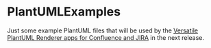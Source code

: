 # PlantUMLExamples
Just some example PlantUML files that will be used by the [Versatile PlantUML Renderer apps for Confluence and JIRA](https://marketplace.atlassian.com/vendors/1220148/purple-rhapsody-tech) in the next release.

